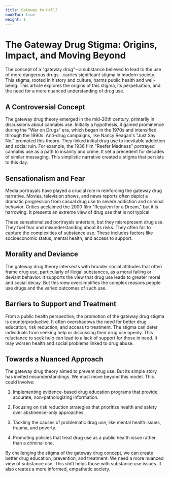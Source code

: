 ```yaml
---
title: Gateway to Hell?
bookToc: true
weight: 1
---
```


# The Gateway Drug Stigma: Origins, Impact, and Moving Beyond

The concept of a "gateway drug"--a substance believed to lead to the use of more dangerous drugs--carries significant stigma in modern society.
This stigma, rooted in history and culture, harms public health and well-being.
This article explores the origins of this stigma, its perpetuation, and the need for a more nuanced understanding of drug use.

## A Controversial Concept

The gateway drug theory emerged in the mid-20th century, primarily in discussions about cannabis use.
Initially a hypothesis, it gained prominence during the "War on Drugs" era, which began in the 1970s and intensified through the 1990s.
Anti-drug campaigns, like Nancy Reagan's "Just Say No," promoted this theory.
They linked initial drug use to inevitable addiction and social ruin.
For example, the 1936 film "Reefer Madness" portrayed cannabis use as a path to insanity and crime.
It set a precedent for decades of similar messaging.
This simplistic narrative created a stigma that persists to this day.

## Sensationalism and Fear

Media portrayals have played a crucial role in reinforcing the gateway drug narrative.
Movies, television shows, and news reports often depict a dramatic progression from casual drug use to severe addiction and criminal behavior.
Critics acclaimed the 2000 film "Requiem for a Dream," but it is harrowing.
It presents an extreme view of drug use that is not typical.

These sensationalized portrayals entertain, but they misrepresent drug use.
They fuel fear and misunderstanding about its risks.
They often fail to capture the complexities of substance use.
These includes factors like socioeconomic status, mental health, and access to support.

## Morality and Deviance

The gateway drug theory intersects with broader social attitudes that often frame drug use, particularly of illegal substances, as a moral failing or deviant behavior.
It supports the view that drug use leads to greater moral and social decay.
But this view oversimplifies the complex reasons people use drugs and the varied outcomes of such use.

## Barriers to Support and Treatment

From a public health perspective, the promotion of the gateway drug stigma is counterproductive.
It often overshadows the need for better drug education, risk reduction, and access to treatment.
The stigma can deter individuals from seeking help or discussing their drug use openly.
This reluctance to seek help can lead to a lack of support for those in need.
It may worsen health and social problems linked to drug abuse.

## Towards a Nuanced Approach

The gateway drug theory aimed to prevent drug use.
But its simple story has invited misunderstandings.
We must move beyond this model.
This could involve:

1. Implementing evidence-based drug education programs that provide accurate, non-pathologizing information.

2. Focusing on risk reduction strategies that prioritize health and safety over abstinence-only approaches.

3. Tackling the causes of problematic drug use, like mental health issues, trauma, and poverty.

4. Promoting policies that treat drug use as a public health issue rather than a criminal one.

By challenging the stigma of the gateway drug concept, we can create better drug education, prevention, and treatment.
We need a more nuanced view of substance use.
This shift helps those with substance use issues.
It also creates a more informed, empathetic society.

